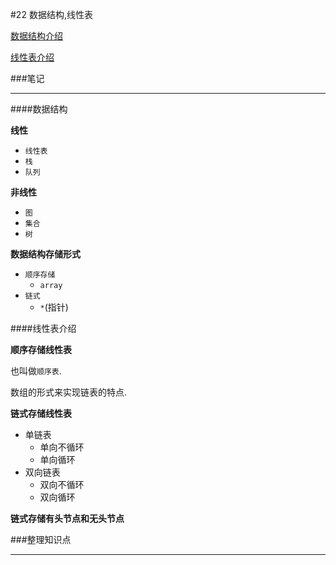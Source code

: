 #22 数据结构,线性表

[数据结构介绍](http://www.wyzc.com/play/8704/2487/#9776 "数据结构介绍")

[线性表介绍](http://www.wyzc.com/play/8704/2487/#9777 "线性表介绍")

###笔记

---

####数据结构

**线性**

* `线性表`
* `栈`
* `队列`

**非线性**

* `图`
* `集合`
* `树`

**数据结构存储形式**

* `顺序存储`
	* `array`
* `链式`
	* `*`(指针) 

####线性表介绍

**顺序存储线性表**

也叫做`顺序表`.

数组的形式来实现链表的特点.

**链式存储线性表**

* 单链表
	* 单向不循环
	* 单向循环 
* 双向链表
	* 双向不循环
	* 双向循环 

**链式存储有头节点和无头节点**

###整理知识点

---